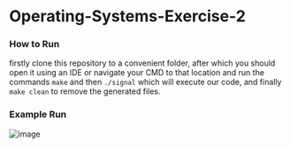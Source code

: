# Operating-Systems-Exercise-2

### How to Run
firstly clone this repository to a convenient folder, after which you should open it using an IDE or navigate your CMD to that location and run the commands
``` make ``` and then ``` ./signal ``` which will execute our code, and finally ``` make clean ``` to remove the generated files.

### Example Run
![image](https://user-images.githubusercontent.com/73063105/161604179-90cefdec-2dd7-4980-9070-521bd6291176.png)
